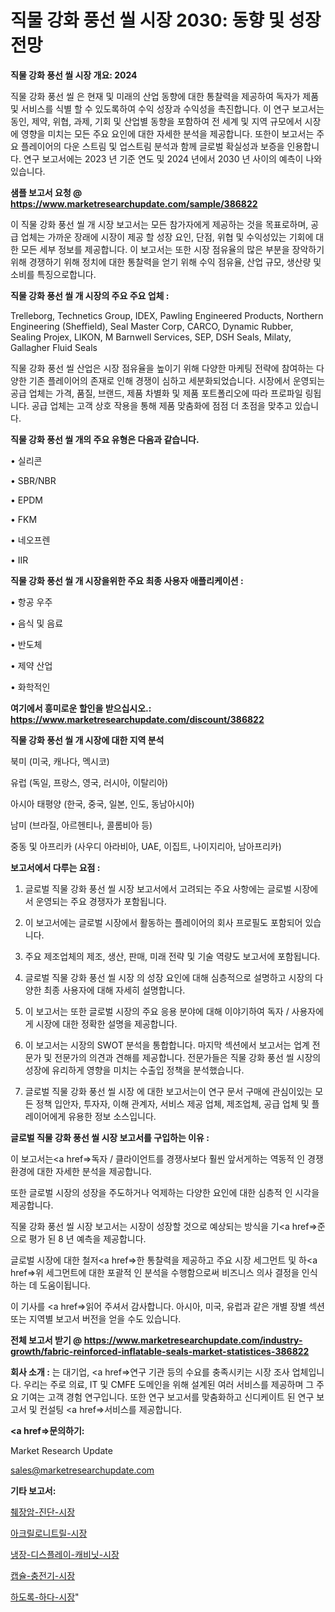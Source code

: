 # 직물 강화 풍선 씰 시장 2030: 동향 및 성장 전망

<strong>직물 강화 풍선 씰 시장 개요: 2024</strong>

직물 강화 풍선 씰 은 현재 및 미래의 산업 동향에 대한 통찰력을 제공하여 독자가 제품 및 서비스를 식별 할 수 있도록하여 수익 성장과 수익성을 촉진합니다. 이 연구 보고서는 동인, 제약, 위협, 과제, 기회 및 산업별 동향을 포함하여 전 세계 및 지역 규모에서 시장에 영향을 미치는 모든 주요 요인에 대한 자세한 분석을 제공합니다. 또한이 보고서는 주요 플레이어의 다운 스트림 및 업스트림 분석과 함께 글로벌 확실성과 보증을 인용합니다. 연구 보고서에는 2023 년 기준 연도 및 2024 년에서 2030 년 사이의 예측이 나와 있습니다.



<strong>샘플 보고서 요청 @ <a href=https://www.marketresearchupdate.com/sample/386822>https://www.marketresearchupdate.com/sample/386822</a></strong>

이 직물 강화 풍선 씰 개 시장 보고서는 모든 참가자에게 제공하는 것을 목표로하며, 공급 업체는 가까운 장래에 시장이 제공 할 성장 요인, 단점, 위협 및 수익성있는 기회에 대한 모든 세부 정보를 제공합니다. 이 보고서는 또한 시장 점유율의 많은 부분을 장악하기 위해 경쟁하기 위해 정치에 대한 통찰력을 얻기 위해 수익 점유율, 산업 규모, 생산량 및 소비를 특징으로합니다.



<strong>직물 강화 풍선 씰 개 시장의 주요 주요 업체 :</strong>

Trelleborg, Technetics Group, IDEX, Pawling Engineered Products, Northern Engineering (Sheffield), Seal Master Corp, CARCO, Dynamic Rubber, Sealing Projex, LIKON, M Barnwell Services, SEP, DSH Seals, Milaty, Gallagher Fluid Seals

직물 강화 풍선 씰 산업은 시장 점유율을 높이기 위해 다양한 마케팅 전략에 참여하는 다양한 기존 플레이어의 존재로 인해 경쟁이 심하고 세분화되었습니다. 시장에서 운영되는 공급 업체는 가격, 품질, 브랜드, 제품 차별화 및 제품 포트폴리오에 따라 프로파일 링됩니다. 공급 업체는 고객 상호 작용을 통해 제품 맞춤화에 점점 더 초점을 맞추고 있습니다.



<strong>직물 강화 풍선 씰 개의 주요 유형은 다음과 같습니다.</strong>

• 실리콘

• SBR/NBR

• EPDM

• FKM

• 네오프렌

• IIR



<strong>직물 강화 풍선 씰 개 시장을위한 주요 최종 사용자 애플리케이션 :</strong>

• 항공 우주

• 음식 및 음료

• 반도체

• 제약 산업

• 화학적인



<strong>여기에서 흥미로운 할인을 받으십시오.: <a href=https://www.marketresearchupdate.com/discount/386822>https://www.marketresearchupdate.com/discount/386822</a></strong>



<strong>직물 강화 풍선 씰 개 시장에 대한 지역 분석</strong>

북미 (미국, 캐나다, 멕시코)

유럽 (독일, 프랑스, 영국, 러시아, 이탈리아)

아시아 태평양 (한국, 중국, 일본, 인도, 동남아시아)

남미 (브라질, 아르헨티나, 콜롬비아 등)

중동 및 아프리카 (사우디 아라비아, UAE, 이집트, 나이지리아, 남아프리카)



<strong>보고서에서 다루는 요점 :</strong>

1. 글로벌 직물 강화 풍선 씰 시장 보고서에서 고려되는 주요 사항에는 글로벌 시장에서 운영되는 주요 경쟁자가 포함됩니다.

2. 이 보고서에는 글로벌 시장에서 활동하는 플레이어의 회사 프로필도 포함되어 있습니다.

3. 주요 제조업체의 제조, 생산, 판매, 미래 전략 및 기술 역량도 보고서에 포함됩니다.

4. 글로벌 직물 강화 풍선 씰 시장 의 성장 요인에 대해 심층적으로 설명하고 시장의 다양한 최종 사용자에 대해 자세히 설명합니다.

5. 이 보고서는 또한 글로벌 시장의 주요 응용 분야에 대해 이야기하여 독자 / 사용자에게 시장에 대한 정확한 설명을 제공합니다.

6. 이 보고서는 시장의 SWOT 분석을 통합합니다. 마지막 섹션에서 보고서는 업계 전문가 및 전문가의 의견과 견해를 제공합니다. 전문가들은 직물 강화 풍선 씰 시장의 성장에 유리하게 영향을 미치는 수출입 정책을 분석했습니다.

7. 글로벌 직물 강화 풍선 씰 시장 에 대한 보고서는이 연구 문서 구매에 관심이있는 모든 정책 입안자, 투자자, 이해 관계자, 서비스 제공 업체, 제조업체, 공급 업체 및 플레이어에게 유용한 정보 소스입니다.



<strong>글로벌 직물 강화 풍선 씰 시장 보고서를 구입하는 이유 :</strong>

이 보고서는<a href=>독자 / 클</a>라이언트를 경쟁사보다 훨씬 앞서게하는 역동적 인 경쟁 환경에 대한 자세한 분석을 제공합니다.

또한 글로벌 시장의 성장을 주도하거나 억제하는 다양한 요인에 대한 심층적 인 시각을 제공합니다.

직물 강화 풍선 씰 시장 보고서는 시장이 성장할 것으로 예상되는 방식을 기<a href=>준으로</a> 평가 된 8 년 예측을 제공합니다.

글로벌 시장에 대한 철저<a href=>한 통찰력</a>을 제공하고 주요 시장 세그먼트 및 하<a href=>위 세그</a>먼트에 대한 포괄적 인 분석을 수행함으로써 비즈니스 의사 결정을 인식하는 데 도움이됩니다.

이 기사를 <a href=>읽어 주</a>셔서 감사합니다. 아시아, 미국, 유럽과 같은 개별 장별 섹션 또는 지역별 보고서 버전을 얻을 수도 있습니다.



<strong>전체 보고서 받기 @ <a href=https://www.marketresearchupdate.com/industry-growth/fabric-reinforced-inflatable-seals-market-statistices-386822>https://www.marketresearchupdate.com/industry-growth/fabric-reinforced-inflatable-seals-market-statistices-386822</a></strong>



<strong>회사 소개 :</strong>
는 대기업, <a href=>연구 기</a>관 등의 수요를 충족시키는 시장 조사 업체입니다. 우리는 주로 의료, IT 및 CMFE 도메인을 위해 설계된 여러 서비스를 제공하며 그 주요 기여는 고객 경험 연구입니다. 또한 연구 보고서를 맞춤화하고 신디케이트 된 연구 보고서 및 컨설팅 <a href=>서비</a>스를 제공합니다.



<strong><a href=>문의하기:</a></strong>

Market Research Update

sales@marketresearchupdate.com



<strong>기타 보고서:</strong>

<a href=https://www.linkedin.com/pulse/췌장암-진단-시장-동향-및-성장-전망-trend-tracking-tips-360-analysis/>췌장암-진단-시장</a>

<a href=https://www.linkedin.com/pulse/아크릴로니트릴-시장-동향-및-성장-전망-data-dive-diaries-24-analysis-f5tnf/>아크릴로니트릴-시장</a>

<a href=https://www.linkedin.com/pulse/냉장-디스플레이-캐비닛-시장-규모-및-성장-2023-market-matrix-musings-analysis-euonf/>냉장-디스플레이-캐비닛-시장</a>

<a href=https://www.linkedin.com/pulse/캡슐-충전기-시장-진입-전략-및-위험-평가2030년-market-matrix-musings-analysis-wismf/>캡슐-충전기-시장</a>

<a href=https://www.linkedin.com/pulse/하도록-하다-시장-진입-전략-및-위험-평가2029년-survey-spotlight-pro-24-analysis-crvzf/>하도록-하다-시장</a>"
